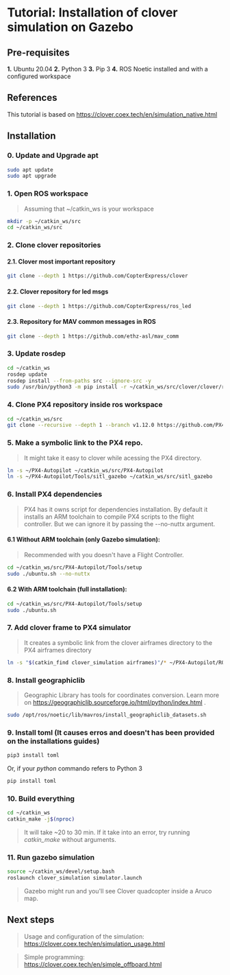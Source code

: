 # Tutorial: Installation of clover simulation on Gazebo

## Pre-requisites
**1.** Ubuntu 20.04   **2.** Python 3   **3.** Pip 3   **4.** ROS Noetic installed and with a configured workspace

## References
This tutorial is based on https://clover.coex.tech/en/simulation_native.html

## Installation

### 0. Update and Upgrade apt
```bash
sudo apt update 
sudo apt upgrade
```
### 1. Open ROS workspace

> Assuming that ~/catkin_ws is your workspace

```bash
mkdir -p ~/catkin_ws/src
cd ~/catkin_ws/src
```

### 2. Clone clover repositories
#### 2.1. Clover most important repository
```bash
git clone --depth 1 https://github.com/CopterExpress/clover
```

#### 2.2. Clover repository for led msgs
```bash
git clone --depth 1 https://github.com/CopterExpress/ros_led
```

#### 2.3. Repository for MAV common messages in ROS
```bash
git clone --depth 1 https://github.com/ethz-asl/mav_comm
```

### 3. Update rosdep
```bash
cd ~/catkin_ws
rosdep update
rosdep install --from-paths src --ignore-src -y
sudo /usr/bin/python3 -m pip install -r ~/catkin_ws/src/clover/clover/requirements.txt
```

### 4. Clone PX4 repository inside ros workspace
```bash
cd ~/catkin_ws/src
git clone --recursive --depth 1 --branch v1.12.0 https://github.com/PX4/PX4-Autopilot.git ~/PX4-Autopilot
```
### 5. Make a symbolic link to the PX4 repo. 

> It might take it easy to clover while acessing the PX4 directory.

```bash
ln -s ~/PX4-Autopilot ~/catkin_ws/src/PX4-Autopilot
ln -s ~/PX4-Autopilot/Tools/sitl_gazebo ~/catkin_ws/src/sitl_gazebo
```

### 6. Install PX4 dependencies

> PX4 has it owns script for dependencies installation. By default it installs an ARM toolchain to compile PX4 scripts to the flight controller. But we can ignore it by passing the --no-nuttx argument.

#### 6.1 Without ARM toolchain (only Gazebo simulation):
 
 > Recommended with you doesn't have a Flight Controller.

```bash
cd ~/catkin_ws/src/PX4-Autopilot/Tools/setup
sudo ./ubuntu.sh --no-nuttx
```

#### 6.2 With ARM toolchain (full installation):

```bash
cd ~/catkin_ws/src/PX4-Autopilot/Tools/setup
sudo ./ubuntu.sh
```

### 7. Add clover frame to PX4 simulator

> It creates a symbolic link from the clover airframes directory to the PX4 airframes directory

```bash
ln -s "$(catkin_find clover_simulation airframes)"/* ~/PX4-Autopilot/ROMFS/px4fmu_common/init.d-posix/airframes/
```

### 8. Install geographiclib
 
 > Geographic Library has tools for coordinates conversion. Learn more on https://geographiclib.sourceforge.io/html/python/index.html .
 
```bash
sudo /opt/ros/noetic/lib/mavros/install_geographiclib_datasets.sh
```

### 9. Install toml (It causes erros and doesn't has been provided on the installations guides) 

```bash
pip3 install toml
```
Or, if your *python* commando refers to Python 3 
```bash
pip install toml
```
### 10. Build everything

```bash
cd ~/catkin_ws
catkin_make -j$(nproc)
```
> It will take ~20 to 30 min. If it take into an error, try running *catkin_make* without arguments.


### 11. Run gazebo simulation

```bash
source ~/catkin_ws/devel/setup.bash
roslaunch clover_simulation simulator.launch
```
> Gazebo might run and you'll see Clover quadcopter inside a Aruco map.

## Next steps

> Usage and configuration of the simulation: https://clover.coex.tech/en/simulation_usage.html

> Simple programming: https://clover.coex.tech/en/simple_offboard.html
